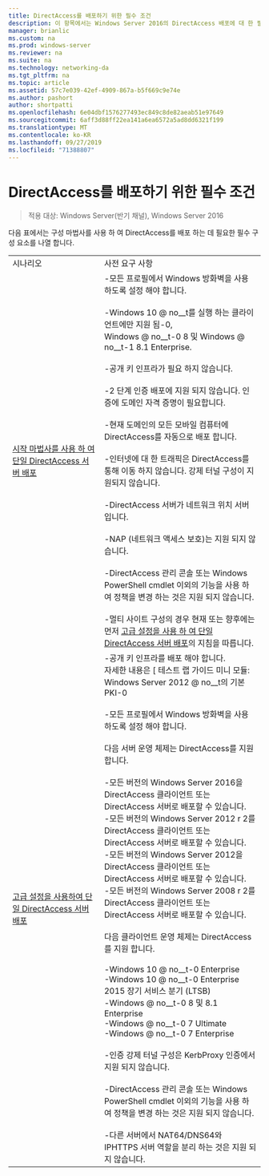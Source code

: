 ```yaml
---
title: DirectAccess를 배포하기 위한 필수 조건
description: 이 항목에서는 Windows Server 2016의 DirectAccess 배포에 대 한 필수 구성 요소를 제공 합니다.
manager: brianlic
ms.custom: na
ms.prod: windows-server
ms.reviewer: na
ms.suite: na
ms.technology: networking-da
ms.tgt_pltfrm: na
ms.topic: article
ms.assetid: 57c7e039-42ef-4909-867a-b5f669c9e74e
ms.author: pashort
author: shortpatti
ms.openlocfilehash: 6e04dbf1576277493ec849c8de82aeab51e97649
ms.sourcegitcommit: 6aff3d88ff22ea141a6ea6572a5ad8dd6321f199
ms.translationtype: MT
ms.contentlocale: ko-KR
ms.lasthandoff: 09/27/2019
ms.locfileid: "71388807"
---
```

# <a name="prerequisites-for-deploying-directaccess"></a>DirectAccess를 배포하기 위한 필수 조건

>적용 대상: Windows Server(반기 채널), Windows Server 2016

다음 표에서는 구성 마법사를 사용 하 여 DirectAccess를 배포 하는 데 필요한 필수 구성 요소를 나열 합니다.  
  
|||  
|-|-|  
|시나리오|사전 요구 사항|  
|[시작 마법사를 사용 하 여 단일 DirectAccess 서버 배포](../../remote-access/directaccess/single-server-wizard/Deploy-a-Single-DirectAccess-Server-Using-the-Getting-Started-Wizard.md)|-모든 프로필에서 Windows 방화벽을 사용 하도록 설정 해야 합니다.<br /><br />-Windows 10 @ no__t를 실행 하는 클라이언트에만 지원 됨-0, <br />              Windows @ no__t-0 8 및 Windows @ no__t-1 8.1 Enterprise.<br /><br />-공개 키 인프라가 필요 하지 않습니다.<br /><br />-2 단계 인증 배포에 지원 되지 않습니다. 인증에 도메인 자격 증명이 필요합니다.<br /><br />-현재 도메인의 모든 모바일 컴퓨터에 DirectAccess를 자동으로 배포 합니다.<br /><br />-인터넷에 대 한 트래픽은 DirectAccess를 통해 이동 하지 않습니다. 강제 터널 구성이 지원되지 않습니다.<br /><br />-DirectAccess 서버가 네트워크 위치 서버입니다.<br /><br />-NAP (네트워크 액세스 보호)는 지원 되지 않습니다.<br /><br />-DirectAccess 관리 콘솔 또는 Windows PowerShell cmdlet 이외의 기능을 사용 하 여 정책을 변경 하는 것은 지원 되지 않습니다.<br /><br />-멀티 사이트 구성의 경우 현재 또는 향후에는 먼저 [고급 설정을 사용 하 여 단일 DirectAccess 서버 배포](../../remote-access/directaccess/single-server-advanced/Deploy-a-Single-DirectAccess-Server-with-Advanced-Settings.md)의 지침을 따릅니다.|  
|[고급 설정을 사용하여 단일 DirectAccess 서버 배포](../../remote-access/directaccess/single-server-advanced/Deploy-a-Single-DirectAccess-Server-with-Advanced-Settings.md)|-공개 키 인프라를 배포 해야 합니다.<br />    자세한 내용은 [ 테스트 랩 가이드 미니 모듈: Windows Server 2012 @ no__t의 기본 PKI-0<br /><br />-모든 프로필에서 Windows 방화벽을 사용 하도록 설정 해야 합니다.<br /><br />다음 서버 운영 체제는 DirectAccess를 지원 합니다.<br /><br />-모든 버전의 Windows Server 2016을 DirectAccess 클라이언트 또는 DirectAccess 서버로 배포할 수 있습니다.<br />-모든 버전의 Windows Server 2012 r 2를 DirectAccess 클라이언트 또는 DirectAccess 서버로 배포할 수 있습니다.<br />-모든 버전의 Windows Server 2012을 DirectAccess 클라이언트 또는 DirectAccess 서버로 배포할 수 있습니다.<br />-모든 버전의 Windows Server 2008 r 2를 DirectAccess 클라이언트 또는 DirectAccess 서버로 배포할 수 있습니다.<br /><br />다음 클라이언트 운영 체제는 DirectAccess를 지원 합니다.<br /><br />-Windows 10 @ no__t-0 Enterprise<br />-Windows 10 @ no__t-0 Enterprise 2015 장기 서비스 분기 (LTSB)<br />-Windows @ no__t-0 8 및 8.1 Enterprise<br />-Windows @ no__t-0 7 Ultimate<br />-Windows @ no__t-0 7 Enterprise<br /><br />-인증 강제 터널 구성은 KerbProxy 인증에서 지원 되지 않습니다.<br /><br />-DirectAccess 관리 콘솔 또는 Windows PowerShell cmdlet 이외의 기능을 사용 하 여 정책을 변경 하는 것은 지원 되지 않습니다.<br /><br />-다른 서버에서 NAT64/DNS64와 IPHTTPS 서버 역할을 분리 하는 것은 지원 되지 않습니다.|  
  


